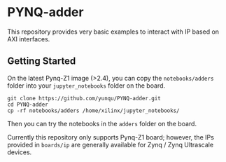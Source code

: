 # PYNQ-adder
This repository provides very basic examples to interact with IP based on 
AXI interfaces.

## Getting Started
On the latest Pynq-Z1 image (>2.4), you can copy the `notebooks/adders` folder 
into your `jupyter_notebooks` folder on the board.

```shell
git clone https://github.com/yunqu/PYNQ-adder.git
cd PYNQ-adder
cp -rf notebooks/adders /home/xilinx/jupyter_notebooks/
```

Then you can try the notebooks in the `adders` folder on the board.

Currently this repository only supports Pynq-Z1 board; however, the IPs 
provided in `boards/ip` are generally available for Zynq / Zynq Ultrascale
devices.
